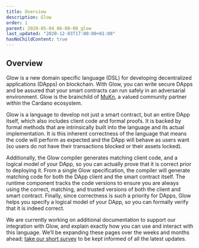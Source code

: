 ```yaml
---
title: Overview
description: Glow
order: 1
parent: 2020-05-04_06-00-00_glow
last_updated: "2020-12-03T17:00:00+01:00"
hasNoChildContent: true
---
```

## Overview

Glow is a new domain specific language (DSL) for developing decentralized applications (DApps) on blockchain. With Glow, you can write secure DApps and be assured that your smart contracts can run safely in an adversarial environment. Glow is the brainchild of [MuKn](https://mukn.io), a valued community partner within the Cardano ecosystem. 

Glow is a language to develop not just a smart contract, but an entire DApp itself, which also includes client code and formal proofs. It is backed by formal methods that are intrinsically built into the language and its actual implementation. It is this inherent correctness of the language that means the code will perform as expected and the DApp will behave as users want (so users do not have their transactions blocked or their assets locked). 

Additionally, the Glow compiler generates matching client code, and a logical model of your DApp, so you can actually prove that it is correct prior to deploying it. From a single Glow specification, the compiler will generate matching code for both the DApp client and the smart contract itself. The runtime component tracks the code versions to ensure you are always using the correct, matching, and trusted versions of both the client and smart contract. Finally, since correctness is such a priority for DApps, Glow helps you specify a logical model of your DApp, so you can formally verify that it is indeed correct.

We are currently working on additional documentation to support our integration with Glow, and explain exactly how you can use and interact with this language. We’ll be expanding these pages over the weeks and months ahead; [take our short survey](https://input-output.typeform.com/c/OJsf0XcD) to be kept informed of all the latest updates.

